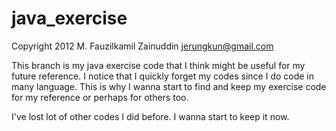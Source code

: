 # java_exercise

Copyright 2012 M. Fauzilkamil Zainuddin <jerungkun@gmail.com>

This branch is my java exercise code that I think might be useful for my future reference. 
I notice that I quickly forget my codes since I do code in many language. This is why I wanna start to
find and keep my exercise code for my reference or perhaps for others too.

I've lost lot of other codes I did before. I wanna start to keep it now.
